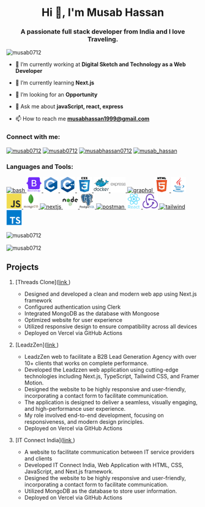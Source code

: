 <h1 align="center">Hi 👋, I'm Musab Hassan</h1>
<h3 align="center">A passionate full stack developer from India and I love Traveling.</h3>

<p align="left"> <img src="https://komarev.com/ghpvc/?username=musab0712&label=Profile%20views&color=0e75b6&style=flat" alt="musab0712" /> </p>

- 🔭 I’m currently working at **Digital Sketch and Technology as a Web Developer**

- 🌱 I’m currently learning **Next.js**

- 👯 I’m looking for an **Opportunity**

- 💬 Ask me about **javaScript, react, express**

- 📫 How to reach me **musabhassan1999@gmail.com**

<h3 align="left">Connect with me:</h3>
<p align="left">
<a href="https://twitter.com/musab0712" target="blank"><img align="center" src="https://raw.githubusercontent.com/rahuldkjain/github-profile-readme-generator/master/src/images/icons/Social/twitter.svg" alt="musab0712" height="30" width="40" /></a>
<a href="https://linkedin.com/in/musab0712" target="blank"><img align="center" src="https://raw.githubusercontent.com/rahuldkjain/github-profile-readme-generator/master/src/images/icons/Social/linked-in-alt.svg" alt="musab0712" height="30" width="40" /></a>
<a href="https://instagram.com/musabhassan0712" target="blank"><img align="center" src="https://raw.githubusercontent.com/rahuldkjain/github-profile-readme-generator/master/src/images/icons/Social/instagram.svg" alt="musabhassan0712" height="30" width="40" /></a>
<a href="https://www.leetcode.com/musab_hassan" target="blank"><img align="center" src="https://raw.githubusercontent.com/rahuldkjain/github-profile-readme-generator/master/src/images/icons/Social/leet-code.svg" alt="musab_hassan" height="30" width="40" /></a>
</p>

<h3 align="left">Languages and Tools:</h3>
<p align="left"> <a href="https://www.gnu.org/software/bash/" target="_blank" rel="noreferrer"> <img src="https://www.vectorlogo.zone/logos/gnu_bash/gnu_bash-icon.svg" alt="bash" width="40" height="40"/> </a> <a href="https://getbootstrap.com" target="_blank" rel="noreferrer"> <img src="https://raw.githubusercontent.com/devicons/devicon/master/icons/bootstrap/bootstrap-plain-wordmark.svg" alt="bootstrap" width="40" height="40"/> </a> <a href="https://www.cprogramming.com/" target="_blank" rel="noreferrer"> <img src="https://raw.githubusercontent.com/devicons/devicon/master/icons/c/c-original.svg" alt="c" width="40" height="40"/> </a> <a href="https://www.w3schools.com/cpp/" target="_blank" rel="noreferrer"> <img src="https://raw.githubusercontent.com/devicons/devicon/master/icons/cplusplus/cplusplus-original.svg" alt="cplusplus" width="40" height="40"/> </a> <a href="https://www.w3schools.com/css/" target="_blank" rel="noreferrer"> <img src="https://raw.githubusercontent.com/devicons/devicon/master/icons/css3/css3-original-wordmark.svg" alt="css3" width="40" height="40"/> </a> <a href="https://www.docker.com/" target="_blank" rel="noreferrer"> <img src="https://raw.githubusercontent.com/devicons/devicon/master/icons/docker/docker-original-wordmark.svg" alt="docker" width="40" height="40"/> </a> <a href="https://expressjs.com" target="_blank" rel="noreferrer"> <img src="https://raw.githubusercontent.com/devicons/devicon/master/icons/express/express-original-wordmark.svg" alt="express" width="40" height="40"/> </a> <a href="https://graphql.org" target="_blank" rel="noreferrer"> <img src="https://www.vectorlogo.zone/logos/graphql/graphql-icon.svg" alt="graphql" width="40" height="40"/> </a> <a href="https://www.w3.org/html/" target="_blank" rel="noreferrer"> <img src="https://raw.githubusercontent.com/devicons/devicon/master/icons/html5/html5-original-wordmark.svg" alt="html5" width="40" height="40"/> </a> <a href="https://www.java.com" target="_blank" rel="noreferrer"> <img src="https://raw.githubusercontent.com/devicons/devicon/master/icons/java/java-original.svg" alt="java" width="40" height="40"/> </a> <a href="https://developer.mozilla.org/en-US/docs/Web/JavaScript" target="_blank" rel="noreferrer"> <img src="https://raw.githubusercontent.com/devicons/devicon/master/icons/javascript/javascript-original.svg" alt="javascript" width="40" height="40"/> </a> <a href="https://www.mongodb.com/" target="_blank" rel="noreferrer"> <img src="https://raw.githubusercontent.com/devicons/devicon/master/icons/mongodb/mongodb-original-wordmark.svg" alt="mongodb" width="40" height="40"/> </a> <a href="https://nextjs.org/" target="_blank" rel="noreferrer"> <img src="https://cdn.worldvectorlogo.com/logos/nextjs-2.svg" alt="nextjs" width="40" height="40"/> </a> <a href="https://nodejs.org" target="_blank" rel="noreferrer"> <img src="https://raw.githubusercontent.com/devicons/devicon/master/icons/nodejs/nodejs-original-wordmark.svg" alt="nodejs" width="40" height="40"/> </a> <a href="https://www.postgresql.org" target="_blank" rel="noreferrer"> <img src="https://raw.githubusercontent.com/devicons/devicon/master/icons/postgresql/postgresql-original-wordmark.svg" alt="postgresql" width="40" height="40"/> </a> <a href="https://postman.com" target="_blank" rel="noreferrer"> <img src="https://www.vectorlogo.zone/logos/getpostman/getpostman-icon.svg" alt="postman" width="40" height="40"/> </a> <a href="https://reactjs.org/" target="_blank" rel="noreferrer"> <img src="https://raw.githubusercontent.com/devicons/devicon/master/icons/react/react-original-wordmark.svg" alt="react" width="40" height="40"/> </a> <a href="https://redux.js.org" target="_blank" rel="noreferrer"> <img src="https://raw.githubusercontent.com/devicons/devicon/master/icons/redux/redux-original.svg" alt="redux" width="40" height="40"/> </a> <a href="https://tailwindcss.com/" target="_blank" rel="noreferrer"> <img src="https://www.vectorlogo.zone/logos/tailwindcss/tailwindcss-icon.svg" alt="tailwind" width="40" height="40"/> </a> <a href="https://www.typescriptlang.org/" target="_blank" rel="noreferrer"> <img src="https://raw.githubusercontent.com/devicons/devicon/master/icons/typescript/typescript-original.svg" alt="typescript" width="40" height="40"/> </a> </p>

<p><img align="center" src="https://github-readme-stats.vercel.app/api/top-langs?username=musab0712&show_icons=true&locale=en&layout=compact" alt="musab0712" /></p>

<p><img align="center" src="https://github-readme-streak-stats.herokuapp.com/?user=musab0712&" alt="musab0712" /></p>


## Projects

1. [Threads Clone]([link ](https://threads-musab.vercel.app/))
   
   - Designed and developed a clean and modern web app using Next.js framework
   - Configured authentication using Clerk
   - Integrated MongoDB as the database with Mongoose
   - Optimized website for user experience
   - Utilized responsive design to ensure compatibility across all devices
   - Deployed on Vercel via GitHub Actions

2. [LeadzZen]([link ](https://itconnectindia.vercel.app/))
   
   - LeadzZen web to facilitate a B2B Lead Generation Agency with over 10+ clients that works on complete performance.
   - Developed the Leadzzen web application using cutting-edge technologies including Next.js, TypeScript, Tailwind CSS, and Framer Motion.
   - Designed the website to be highly responsive and user-friendly, incorporating a contact form to facilitate communication.
   - The application is designed to deliver a seamless, visually engaging, and high-performance user experience.
   - My role involved end-to-end development, focusing on responsiveness, and modern design principles.
   - Deployed on Vercel via GitHub Actions

3. [IT Connect India]([link ](https://itconnectindia.vercel.app/))
   
   - A website to facilitate communication between IT service providers and clients
   - Developed IT Connect India, Web Application with HTML, CSS, JavaScript, and Next.js framework.
   - Designed the website to be highly responsive and user-friendly, incorporating a contact form to facilitate communication.
   - Utilized MongoDB as the database to store user information.
   - Deployed on Vercel via GitHub Actions
